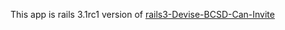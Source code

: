This app is rails 3.1rc1 version of [rails3-Devise-BCSD-Can-Invite](https://github.com/salex/rails3-Devise-BCSD-Can-Invite)
